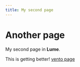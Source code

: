 ```yaml
---
title: My second page
---
```

# Another page

My second page in **Lume**.

This is getting better!
[vento page](/vento-page)
